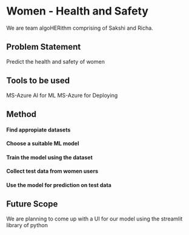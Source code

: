 # Women - Health and Safety
We are team algoHERithm comprising of Sakshi and Richa.

## Problem Statement
Predict the health and safety of women

## Tools to be used
MS-Azure AI for ML
MS-Azure for Deploying

## Method
#### Find appropiate datasets
#### Choose a suitable ML model
#### Train the model using the dataset
#### Collect test data from women users
#### Use the model for prediction on test data

## Future Scope
We are planning to come up with a UI for our model using the streamlit library of python
